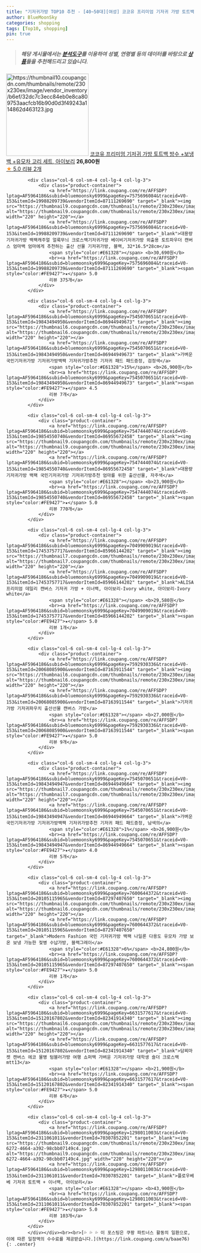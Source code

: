 ```yaml
---
title: "기저귀가방 TOP10 추천 - [40~50대][여성] 코코유 프리미엄 기저귀 가방 토트백 방수 +보냉백 +유모차 고리 세트, 아이보리"
author: BlueMoonSky
categories: shopping
tags: [Top10, shopping]
pin: true
---
```


> ##### 해당 게시물에서는 [**분석도구**](https://itemscout.io/)를 이용하여 **성별**, **연령별** 등의 데이터를 바탕으로 [**상품**](https://link.coupang.com/a/baae76)들을 추천해드리고 있습니다.
<div class="container"><div class="row">
            <div class="col-6 col-sm-4 col-lg-4 col-lg-3">
                <div class="product-container">
                    <a href="https://link.coupang.com/re/AFFSDP?lptag=AF5964186&subid=bluemoonsky6999&pageKey=7148725374&traceid=V0-153&itemId=17968083674&vendorItemId=85915145479" target="_blank"><img src="https://thumbnail10.coupangcdn.com/thumbnails/remote/230x230ex/image/vendor_inventory/b6ef/32dc7c3ecc84eb0e8ca809753aacfcb16b90d0d3f49243a114862d463123.jpg" alt="https://thumbnail10.coupangcdn.com/thumbnails/remote/230x230ex/image/vendor_inventory/b6ef/32dc7c3ecc84eb0e8ca809753aacfcb16b90d0d3f49243a114862d463123.jpg" width="220" height="220"></a>
                    <a href="https://link.coupang.com/re/AFFSDP?lptag=AF5964186&subid=bluemoonsky6999&pageKey=7148725374&traceid=V0-153&itemId=17968083674&vendorItemId=85915145479" target="_blank">코코유 프리미엄 기저귀 가방 토트백 방수 +보냉백 +유모차 고리 세트, 아이보리</a>
                    <span style="color:#E61328"></span> <b>26,800원</b>
                    <br><a href="https://link.coupang.com/re/AFFSDP?lptag=AF5964186&subid=bluemoonsky6999&pageKey=7148725374&traceid=V0-153&itemId=17968083674&vendorItemId=85915145479" target="_blank"><span style="color:#FE9427">★</span> 5.0
                    리뷰 2개</a>
                </div>
            </div>
            
            <div class="col-6 col-sm-4 col-lg-4 col-lg-3">
                <div class="product-container">
                    <a href="https://link.coupang.com/re/AFFSDP?lptag=AF5964186&subid=bluemoonsky6999&pageKey=7575696084&traceid=V0-153&itemId=19988209739&vendorItemId=87111269690" target="_blank"><img src="https://thumbnail9.coupangcdn.com/thumbnails/remote/230x230ex/image/vendor_inventory/f587/1254ef0455040fbcac64731e766b381c3e3ba8bb4f982c15b344c39e531d.jpg" alt="https://thumbnail9.coupangcdn.com/thumbnails/remote/230x230ex/image/vendor_inventory/f587/1254ef0455040fbcac64731e766b381c3e3ba8bb4f982c15b344c39e531d.jpg" width="220" height="220"></a>
                    <a href="https://link.coupang.com/re/AFFSDP?lptag=AF5964186&subid=bluemoonsky6999&pageKey=7575696084&traceid=V0-153&itemId=19988209739&vendorItemId=87111269690" target="_blank">대용량 기저귀가방 백팩캐주얼 얼룩무늬 크로스백기저귀가방 베이비기저귀가방 외출용 토트파우더 캔버스 엄마백 엄마에게 추천하는 출산 선물 기저귀가방, 블랙, 32*16.5*28cm</a>
                    <span style="color:#E61328"></span> <b>30,690원</b>
                    <br><a href="https://link.coupang.com/re/AFFSDP?lptag=AF5964186&subid=bluemoonsky6999&pageKey=7575696084&traceid=V0-153&itemId=19988209739&vendorItemId=87111269690" target="_blank"><span style="color:#FE9427">★</span> 5.0
                    리뷰 375개</a>
                </div>
            </div>
            
            <div class="col-6 col-sm-4 col-lg-4 col-lg-3">
                <div class="product-container">
                    <a href="https://link.coupang.com/re/AFFSDP?lptag=AF5964186&subid=bluemoonsky6999&pageKey=7545070651&traceid=V0-153&itemId=19843494950&vendorItemId=86944949673" target="_blank"><img src="https://thumbnail6.coupangcdn.com/thumbnails/remote/230x230ex/image/vendor_inventory/4176/d50c28a72618770a74831de7229e2800f04f73d7232a94a99a25ee2cc2a4.jpg" alt="https://thumbnail6.coupangcdn.com/thumbnails/remote/230x230ex/image/vendor_inventory/4176/d50c28a72618770a74831de7229e2800f04f73d7232a94a99a25ee2cc2a4.jpg" width="220" height="220"></a>
                    <a href="https://link.coupang.com/re/AFFSDP?lptag=AF5964186&subid=bluemoonsky6999&pageKey=7545070651&traceid=V0-153&itemId=19843494950&vendorItemId=86944949673" target="_blank">가벼운 국민기저귀가방 기저귀가방백팩 기저귀가방추천 기저귀 패드 패드증정, 검정색</a>
                    <span style="color:#E61328">15%</span> <b>26,900원</b>
                    <br><a href="https://link.coupang.com/re/AFFSDP?lptag=AF5964186&subid=bluemoonsky6999&pageKey=7545070651&traceid=V0-153&itemId=19843494950&vendorItemId=86944949673" target="_blank"><span style="color:#FE9427">★</span> 4.5
                    리뷰 7개</a>
                </div>
            </div>
            
            <div class="col-6 col-sm-4 col-lg-4 col-lg-3">
                <div class="product-container">
                    <a href="https://link.coupang.com/re/AFFSDP?lptag=AF5964186&subid=bluemoonsky6999&pageKey=7547444074&traceid=V0-153&itemId=19854550740&vendorItemId=86955672458" target="_blank"><img src="https://thumbnail9.coupangcdn.com/thumbnails/remote/230x230ex/image/vendor_inventory/449b/a679a114c0f9c5d01e7749df22a90aeb8b3c375cd75c418cad6de19f87bd.jpeg" alt="https://thumbnail9.coupangcdn.com/thumbnails/remote/230x230ex/image/vendor_inventory/449b/a679a114c0f9c5d01e7749df22a90aeb8b3c375cd75c418cad6de19f87bd.jpeg" width="220" height="220"></a>
                    <a href="https://link.coupang.com/re/AFFSDP?lptag=AF5964186&subid=bluemoonsky6999&pageKey=7547444074&traceid=V0-153&itemId=19854550740&vendorItemId=86955672458" target="_blank">대용량 기저귀가방 백팩 국민기저귀가방 기저귀가방추천 엄마를 위한 출산선물, 자주색</a>
                    <span style="color:#E61328"></span> <b>23,900원</b>
                    <br><a href="https://link.coupang.com/re/AFFSDP?lptag=AF5964186&subid=bluemoonsky6999&pageKey=7547444074&traceid=V0-153&itemId=19854550740&vendorItemId=86955672458" target="_blank"><span style="color:#FE9427">★</span> 5.0
                    리뷰 770개</a>
                </div>
            </div>
            
            <div class="col-6 col-sm-4 col-lg-4 col-lg-3">
                <div class="product-container">
                    <a href="https://link.coupang.com/re/AFFSDP?lptag=AF5964186&subid=bluemoonsky6999&pageKey=7049909019&traceid=V0-153&itemId=17453757717&vendorItemId=85966144202" target="_blank"><img src="https://thumbnail7.coupangcdn.com/thumbnails/remote/230x230ex/image/vendor_inventory/7bfe/f967eec892ee25ebe90ffde483881ca0445372f82e6dce6d2822cce6e79c.jpg" alt="https://thumbnail7.coupangcdn.com/thumbnails/remote/230x230ex/image/vendor_inventory/7bfe/f967eec892ee25ebe90ffde483881ca0445372f82e6dce6d2822cce6e79c.jpg" width="220" height="220"></a>
                    <a href="https://link.coupang.com/re/AFFSDP?lptag=AF5964186&subid=bluemoonsky6999&pageKey=7049909019&traceid=V0-153&itemId=17453757717&vendorItemId=85966144202" target="_blank">ALISA 프리미엄 데일리 캔버스 기저귀 가방 + 이너백, 아이보리-Ivory white, 아이보리-Ivory white</a>
                    <span style="color:#E61328"></span> <b>29,580원</b>
                    <br><a href="https://link.coupang.com/re/AFFSDP?lptag=AF5964186&subid=bluemoonsky6999&pageKey=7049909019&traceid=V0-153&itemId=17453757717&vendorItemId=85966144202" target="_blank"><span style="color:#FE9427">★</span> 5.0
                    리뷰 1개</a>
                </div>
            </div>
            
            <div class="col-6 col-sm-4 col-lg-4 col-lg-3">
                <div class="product-container">
                    <a href="https://link.coupang.com/re/AFFSDP?lptag=AF5964186&subid=bluemoonsky6999&pageKey=7592930336&traceid=V0-153&itemId=20068085900&vendorItemId=87163911544" target="_blank"><img src="https://thumbnail6.coupangcdn.com/thumbnails/remote/230x230ex/image/vendor_inventory/dd48/8e8de2814ad045ccc4ed8bbdfc6b4be3b4fa85a3465581de2bd97e40f90c.png" alt="https://thumbnail6.coupangcdn.com/thumbnails/remote/230x230ex/image/vendor_inventory/dd48/8e8de2814ad045ccc4ed8bbdfc6b4be3b4fa85a3465581de2bd97e40f90c.png" width="220" height="220"></a>
                    <a href="https://link.coupang.com/re/AFFSDP?lptag=AF5964186&subid=bluemoonsky6999&pageKey=7592930336&traceid=V0-153&itemId=20068085900&vendorItemId=87163911544" target="_blank">기저귀가방 기저귀파우치 출산선물 캔버스 가방</a>
                    <span style="color:#E61328"></span> <b>27,000원</b>
                    <br><a href="https://link.coupang.com/re/AFFSDP?lptag=AF5964186&subid=bluemoonsky6999&pageKey=7592930336&traceid=V0-153&itemId=20068085900&vendorItemId=87163911544" target="_blank"><span style="color:#FE9427">★</span> 5.0
                    리뷰 9개</a>
                </div>
            </div>
            
            <div class="col-6 col-sm-4 col-lg-4 col-lg-3">
                <div class="product-container">
                    <a href="https://link.coupang.com/re/AFFSDP?lptag=AF5964186&subid=bluemoonsky6999&pageKey=7545070651&traceid=V0-153&itemId=19843494947&vendorItemId=86944949664" target="_blank"><img src="https://thumbnail7.coupangcdn.com/thumbnails/remote/230x230ex/image/vendor_inventory/ee1f/adb4d38a963b129e9f5c31bb8591486c3bc547625b6c4aa58ca05ac586f8.jpg" alt="https://thumbnail7.coupangcdn.com/thumbnails/remote/230x230ex/image/vendor_inventory/ee1f/adb4d38a963b129e9f5c31bb8591486c3bc547625b6c4aa58ca05ac586f8.jpg" width="220" height="220"></a>
                    <a href="https://link.coupang.com/re/AFFSDP?lptag=AF5964186&subid=bluemoonsky6999&pageKey=7545070651&traceid=V0-153&itemId=19843494947&vendorItemId=86944949664" target="_blank">가벼운 국민기저귀가방 기저귀가방백팩 기저귀가방추천 기저귀 패드 패드증정, 남색의</a>
                    <span style="color:#E61328">1%</span> <b>26,900원</b>
                    <br><a href="https://link.coupang.com/re/AFFSDP?lptag=AF5964186&subid=bluemoonsky6999&pageKey=7545070651&traceid=V0-153&itemId=19843494947&vendorItemId=86944949664" target="_blank"><span style="color:#FE9427">★</span> 4.0
                    리뷰 5개</a>
                </div>
            </div>
            
            <div class="col-6 col-sm-4 col-lg-4 col-lg-3">
                <div class="product-container">
                    <a href="https://link.coupang.com/re/AFFSDP?lptag=AF5964186&subid=bluemoonsky6999&pageKey=7600644372&traceid=V0-153&itemId=20105115965&vendorItemId=87297407650" target="_blank"><img src="https://thumbnail6.coupangcdn.com/thumbnails/remote/230x230ex/image/vendor_inventory/83ed/9eacdd3cd0142a43c69bb18b44f3def0704c1924b88e6394f0a774784940.jpg" alt="https://thumbnail6.coupangcdn.com/thumbnails/remote/230x230ex/image/vendor_inventory/83ed/9eacdd3cd0142a43c69bb18b44f3def0704c1924b88e6394f0a774784940.jpg" width="220" height="220"></a>
                    <a href="https://link.coupang.com/re/AFFSDP?lptag=AF5964186&subid=bluemoonsky6999&pageKey=7600644372&traceid=V0-153&itemId=20105115965&vendorItemId=87297407650" target="_blank">Modern Fashion 국민 기저귀가방 백팩 나일론 다용도 유모차 가방 보온 보냉 가능한 젖병 수납가방, 블랙그레이</a>
                    <span style="color:#E61328">6%</span> <b>24,800원</b>
                    <br><a href="https://link.coupang.com/re/AFFSDP?lptag=AF5964186&subid=bluemoonsky6999&pageKey=7600644372&traceid=V0-153&itemId=20105115965&vendorItemId=87297407650" target="_blank"><span style="color:#FE9427">★</span> 5.0
                    리뷰 1개</a>
                </div>
            </div>
            
            <div class="col-6 col-sm-4 col-lg-4 col-lg-3">
                <div class="product-container">
                    <a href="https://link.coupang.com/re/AFFSDP?lptag=AF5964186&subid=bluemoonsky6999&pageKey=6631577617&traceid=V0-153&itemId=15120167802&vendorItemId=82341914340" target="_blank"><img src="https://thumbnail6.coupangcdn.com/thumbnails/remote/230x230ex/image/vendor_inventory/2ce5/ed16cdd706dd54895d950283aecb703ba773fe497f5b9f3e8e8588712d85.jpg" alt="https://thumbnail6.coupangcdn.com/thumbnails/remote/230x230ex/image/vendor_inventory/2ce5/ed16cdd706dd54895d950283aecb703ba773fe497f5b9f3e8e8588712d85.jpg" width="220" height="220"></a>
                    <a href="https://link.coupang.com/re/AFFSDP?lptag=AF5964186&subid=bluemoonsky6999&pageKey=6631577617&traceid=V0-153&itemId=15120167802&vendorItemId=82341914340" target="_blank">담찌마켓 캔버스 에코 물병 텀블러가방 여행 쇼퍼백 가벼운 기저귀가방 대학생 숄더 크로스백 mtt13</a>
                    <span style="color:#E61328"></span> <b>21,900원</b>
                    <br><a href="https://link.coupang.com/re/AFFSDP?lptag=AF5964186&subid=bluemoonsky6999&pageKey=6631577617&traceid=V0-153&itemId=15120167802&vendorItemId=82341914340" target="_blank"><span style="color:#FE9427">★</span> 5.0
                    리뷰 6개</a>
                </div>
            </div>
            
            <div class="col-6 col-sm-4 col-lg-4 col-lg-3">
                <div class="product-container">
                    <a href="https://link.coupang.com/re/AFFSDP?lptag=AF5964186&subid=bluemoonsky6999&pageKey=1298011003&traceid=V0-153&itemId=2311061011&vendorItemId=70307852201" target="_blank"><img src="https://thumbnail9.coupangcdn.com/thumbnails/remote/230x230ex/image/retail/images/2020/02/27/14/7/422cadd8-6272-4664-a392-98cbb07149c4.jpg" alt="https://thumbnail9.coupangcdn.com/thumbnails/remote/230x230ex/image/retail/images/2020/02/27/14/7/422cadd8-6272-4664-a392-98cbb07149c4.jpg" width="220" height="220"></a>
                    <a href="https://link.coupang.com/re/AFFSDP?lptag=AF5964186&subid=bluemoonsky6999&pageKey=1298011003&traceid=V0-153&itemId=2311061011&vendorItemId=70307852201" target="_blank">플로우베베 기저귀 토트백 + 이너백, 아이보리</a>
                    <span style="color:#E61328"></span> <b>43,900원</b>
                    <br><a href="https://link.coupang.com/re/AFFSDP?lptag=AF5964186&subid=bluemoonsky6999&pageKey=1298011003&traceid=V0-153&itemId=2311061011&vendorItemId=70307852201" target="_blank"><span style="color:#FE9427">★</span> 5.0
                    리뷰 103개</a>
                </div>
            </div>
            </div></div><br><br>[💦 💦 💦 이 포스팅은 쿠팡 파트너스 활동의 일환으로, 이에 따른 일정액의 수수료를 제공받습니다.](https://link.coupang.com/a/baae76){: .center}